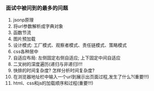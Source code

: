 ### 面试中被问到的最多的问题

1. jsonp原理
2. 将url参数解析成字典对象
3. 函数节流
4. 图片预加载
5. 设计模式: 工厂模式、观察者模式、责任链模式、策略模式
6. css各种居中
7. 自适应布局: 左侧固定右侧自适应; 上下固定中间自适应
8. 二叉树的深度遍历(递归与非递归)!!!
9. 快排的时间复杂度? 怎样分析时间复杂度?
10. 在浏览器地址栏中输入一个url到展示出页面过程,发生了什么?(重要!!!)
11. html、css和js的加载顺序和过程(重要!!!)